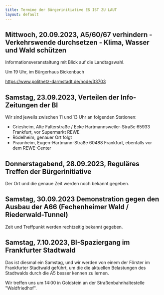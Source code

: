 ```yaml
---
title: Termine der Bürgerinitiative ES IST ZU LAUT
layout: default
---
```


## Mittwoch, 20.09.2023, A5/60/67 verhindern - Verkehrswende durchsetzen - Klima, Wasser und Wald schützen

Informationsveranstaltung mit Blick auf die Landtagswahl.

Um 19 Uhr, im Bürgerhaus Bickenbach

<https://www.politnetz-darmstadt.de/node/33703>

## Samstag, 23.09.2023, Verteilen der Info-Zeitungen der BI

Wir sind jeweils zwischen 11 und 13 Uhr an folgenden Stationen:

- Griesheim, Alte Falterstraße / Ecke Hartmannsweiler-Straße 65933 Frankfurt, vor Supermarkt REWE
- Rödelheim, genauer Ort folgt
- Praunheim, Eugen-Hartmann-Straße 60488 Frankfurt, ebenfalls vor dem REWE-Center

## Donnerstagabend, 28.09.2023, Reguläres Treffen der Bürgerinitiative

Der Ort und die genaue Zeit werden noch bekannt gegeben.

## Samstag, 30.09.2023 Demonstration gegen den Ausbau der A66 (Fechenheimer Wald / Riederwald-Tunnel)

Zeit und Treffpunkt werden rechtzeitig bekannt gegeben.

## Samstag, 7.10.2023, BI-Spaziergang im Frankfurter Stadtwald

Das ist diesmal ein Samstag, und wir werden von einem der Förster im Frankfurter Stadtwald geführt, um die die aktuellen Belastungen des Stadtwalds durch die A5 besser kennen zu lernen.

Wir treffen uns um 14:00 in Goldstein an der Straßenbahnhaltestelle "Waldfriedhof".
